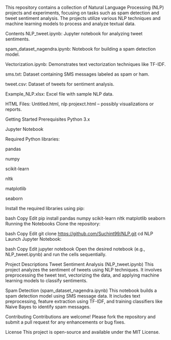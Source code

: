 This repository contains a collection of Natural Language Processing (NLP) projects and experiments, focusing on tasks such as spam detection and tweet sentiment analysis. The projects utilize various NLP techniques and machine learning models to process and analyze textual data.

Contents
NLP_tweet.ipynb: Jupyter notebook for analyzing tweet sentiments.

spam_dataset_nagendra.ipynb: Notebook for building a spam detection model.

Vectorization.ipynb: Demonstrates text vectorization techniques like TF-IDF.

sms.txt: Dataset containing SMS messages labeled as spam or ham.

tweet.csv: Dataset of tweets for sentiment analysis.

Example_NLP.xlsx: Excel file with sample NLP data.

HTML Files: Untitled.html, nlp projexct.html – possibly visualizations or reports.

Getting Started
Prerequisites
Python 3.x

Jupyter Notebook

Required Python libraries:

pandas

numpy

scikit-learn

nltk

matplotlib

seaborn

Install the required libraries using pip:

bash
Copy
Edit
pip install pandas numpy scikit-learn nltk matplotlib seaborn
Running the Notebooks
Clone the repository:

bash
Copy
Edit
git clone https://github.com/Suchint99/NLP.git
cd NLP
Launch Jupyter Notebook:

bash
Copy
Edit
jupyter notebook
Open the desired notebook (e.g., NLP_tweet.ipynb) and run the cells sequentially.

Project Descriptions
Tweet Sentiment Analysis (NLP_tweet.ipynb)
This project analyzes the sentiment of tweets using NLP techniques. It involves preprocessing the tweet text, vectorizing the data, and applying machine learning models to classify sentiments.

Spam Detection (spam_dataset_nagendra.ipynb)
This notebook builds a spam detection model using SMS message data. It includes text preprocessing, feature extraction using TF-IDF, and training classifiers like Naive Bayes to identify spam messages.

Contributing
Contributions are welcome! Please fork the repository and submit a pull request for any enhancements or bug fixes.

License
This project is open-source and available under the MIT License.
